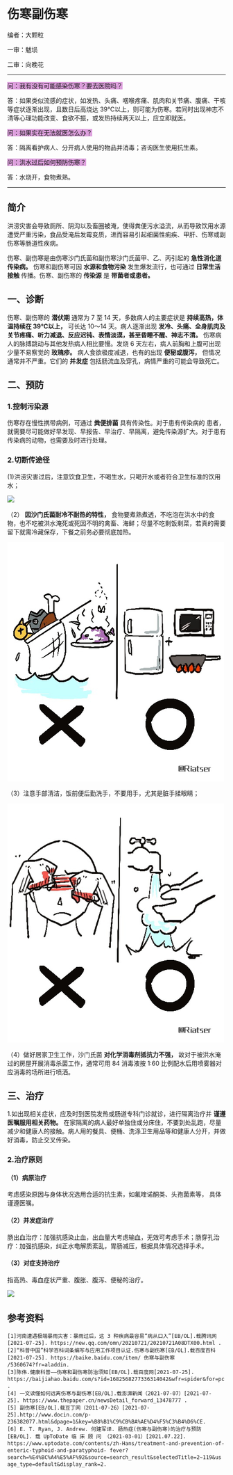 # 伤寒副伤寒

编者：大颗粒

一审：魃埙

二审：向晚花

---

<font style="background: Plum">问：我有没有可能感染伤寒？要去医院吗？</font>

答：如果类似流感的症状，如发热、头痛、咽喉疼痛、肌肉和关节痛、腹痛、干咳等症状逐渐出现，且数日后高烧达 39℃以上，则可能为伤寒。若同时出现神志不清等心理功能改变、食欲不振，或发热持续两天以上，应立即就医。

<font style="background: Plum">问：如果实在无法就医怎么办？</font>

答：隔离看护病人、分开病人使用的物品并消毒；咨询医生使用抗生素。

<font style="background: Plum">问：洪水过后如何预防伤寒？</font>

答：水烧开，食物煮熟。

---

## 简介

洪涝灾害会导致厕所、阴沟以及畜圈被淹，使得粪便污水溢流，从而导致饮用水源遭受严重污染，食品受淹后发霉变质，进而容易引起细菌性痢疾、甲肝、伤寒或副伤寒等肠道性疾病。

伤寒、副伤寒是由伤寒沙门氏菌和副伤寒沙门氏菌甲、乙、丙引起的 **急性消化道传染病。** 伤寒和副伤寒可因 **水源和食物污染** 发生爆发流行，也可通过 **日常生活接触** 传播。伤寒、副伤寒的 **传染源** 是 **带菌者或患者。** 

## 一、诊断

伤寒、副伤寒的 **潜伏期** 通常为 7 至 14 天，多数病人的主要症状是 **持续高热，体温持续在 39℃以上，** 可长达 10～14 天。病人逐渐出现 **发冷、头痛、全身肌肉及关节疼痛、听力减退、反应迟钝、表情淡漠，甚至昏睡不醒、神志不清。** 伤寒病人的脉搏跳动与其他发热病人相比要慢。发烧 6 天左右，病人前胸和上腹可出现少量不易察觉的 **玫瑰疹。** 病人食欲极度减退，也有的出现 **便秘或腹泻，** 但情况通常并不严重。它们的 **并发症** 包括肠流血及穿孔，病情严重的可能会导致死亡。

## 二、预防

### 1.控制污染源

伤寒存在慢性携带病例，可通过 **粪便排菌** 具有传染性。对于患有传染病的
患者，就需要尽可能做好早发现、早报告、早治疗、早隔离，避免传染源扩大。对于患有传染病的动物，也需要及时进行处理。
	

### 2.切断传途径

(1)洪涝灾害过后，注意饮食卫生，不喝生水，只喝开水或者符合卫生标准的饮用水；

![](..\pics\15-01.png)

（2） **因沙门氏菌耐冷不耐热的特性，** 食物要煮熟煮透，不吃泡在洪水中的食物，也不吃被洪水淹死或死因不明的禽畜、海鲜；尽量不吃剩饭剩菜，若真的需要留下就需冷藏保存，下餐之前务必要彻底加热。

![](..\pics\15-02.png)

（3）注意手部清洁，饭前便后勤洗手，不要用手，尤其是脏手揉眼睛；

![](..\pics\15-03.png)

（4）做好居家卫生工作，沙门氏菌 **对化学消毒剂抵抗力不强，** 故对于被洪水淹过的房屋开展消毒杀菌工作，通常可用 84 消毒液按 1:60 比例配水后用喷雾器对应消毒的场所进行喷洒。


## 三、治疗

1.如出现相关症状，应及时到医院发热或肠道专科门诊就诊，进行隔离治疗并 **谨遵医嘱服用相关药物。** 在家隔离的病人最好单独住或分床住，不要到处乱跑，尽量减少和健康人的接触。病人用的餐具、便桶、洗涤卫生用品等和健康人分开，并做好消毒，防止交叉传染。
	
### 2.治疗原则

#### （1）病原治疗

考虑感染原因与身体状况选用合适的抗生素，如氟喹诺酮类、头孢菌素等， 具体谨遵医嘱。
	
#### （2）并发症治疗

肠出血治疗：加强抗感染止血，出血量大考虑输血，无效可考虑手术；肠穿孔治疗：加强抗感染，纠正水电解质紊乱，胃肠减压，根据具体情况选择手术。
	
#### （3）对症支持治疗

指高热、毒血症状严重、腹胀、腹泻、便秘的治疗。

![](..\pics\15.jpg)

##  参考资料

 ```
[1]河南遭遇极端暴雨灾害：暴雨过后，这 3 种疾病最容易“病从口入”[EB/OL].载腾讯网[2021-07-25]. https://new.qq.com/omn/20210721/20210721A08DTX00.html . 
[2]“科普中国”科学百科词条编写与应用工作项目认证.伤寒与副伤寒[EB/OL].载百度百科[2021-07-25]. https://baike.baidu.com/item/ 伤寒与副伤寒
/5360674?fr=aladdin. 
[3]陈伟.健康科普——伤寒和副伤寒防治须知[EB/OL].载百度网[2021-07-25]. https://baijiahao.baidu.com/s?id=1682568277336314042&wfr=spider&for=pc . 
[4] 一文读懂如何远离伤寒与副伤寒[EB/OL].载澎湃新闻（2021-07-07）[2021-07- 25]. https://www.thepaper.cn/newsDetail_forward_13478777 . 
[5] 副伤寒[EB/OL].载豆丁网（2011-07-26）[2021-07-
25].http://www.docin.com/p- 236382077.html&dpage=1&key=%B8%B1%C9%CB%BA%AE%D4%F5%C3%B4%D6%CE. 
[6] E. T. Ryan, J. Andrew. 何建军译. 肠热症(伤寒与副伤寒)的治疗与预防[EB/OL]. 载 UpToDate 临 床 顾 问 （2021-03-01）[2021.07.22]. https://www.uptodate.com/contents/zh-Hans/treatment-and-prevention-of- enteric-typhoid-and-paratyphoid- fever?search=%E4%BC%A4%E5%AF%92&source=search_result&selectedTitle=2~119&us age_type=default&display_rank=2.
 ```